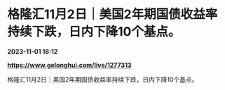 # 格隆汇11月2日｜美国2年期国债收益率持续下跌，日内下降10个基点。

**2023-11-01 18:12**

**https://www.gelonghui.com/live/1277313**

格隆汇11月2日｜美国2年期国债收益率持续下跌，日内下降10个基点。